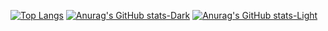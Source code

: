 

[![Top Langs](https://github-readme-stats.vercel.app/api/top-langs/?username=dojinss&layout=donut)](https://github.com/dojinss/github-readme-stats)
[![Anurag's GitHub stats-Dark](https://github-readme-stats.vercel.app/api?username=dojinss&show_icons=true&theme=dark#gh-dark-mode-only)](https://github.com/dojinss/github-readme-stats#gh-dark-mode-only)
[![Anurag's GitHub stats-Light](https://github-readme-stats.vercel.app/api?username=dojinss&show_icons=true&theme=default#gh-light-mode-only)](https://github.com/dojinss/github-readme-stats#gh-light-mode-only)
